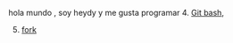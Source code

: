 hola mundo , soy heydy y me gusta programar
4. [Git bash](https://git-scm.com/download/win),
 
5. [fork](https://help.github.com/articles/fork-a-repo/)